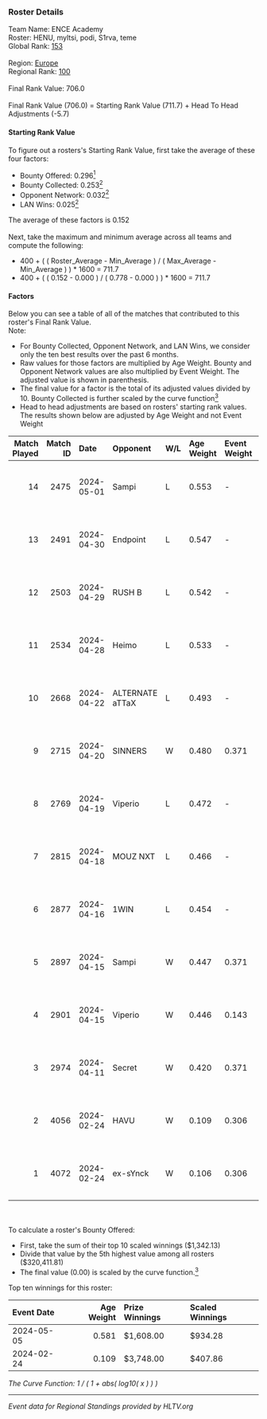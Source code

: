 ### Roster Details<br />
Team Name: ENCE Academy<br />
Roster: HENU, myltsi, podi, S1rva, teme<br />
Global Rank: [153](../standings_global.md)<br />
<br />
Region: [Europe]( ../standings_europe.md)<br />
Regional Rank: [100]( ../standings_europe.md)<br />
<br />
Final Rank Value:  706.0<br />
<br />
Final Rank Value (706.0) = Starting Rank Value (711.7) + Head To Head Adjustments (-5.7)<br />

#### Starting Rank Value<br />
To figure out a rosters's Starting Rank Value, first take the average of these four factors:<br />
- Bounty Offered: 0.296[<sup>1</sup>](#table2)
- Bounty Collected: 0.253[<sup>2</sup>](#table1)
- Opponent Network: 0.032[<sup>2</sup>](#table1)
- LAN Wins: 0.025[<sup>2</sup>](#table1)

The average of these factors is 0.152<br />
<br />
Next, take the maximum and minimum average across all teams and compute the following:<br />
- 400 + ( ( Roster_Average - Min_Average ) / ( Max_Average - Min_Average ) ) * 1600 = 711.7
- 400 + ( ( 0.152 - 0.000 ) / ( 0.778 - 0.000 ) ) * 1600 = 711.7


#### Factors<br />
Below you can see a table of all of the matches that contributed to this roster's Final Rank Value.<br />
Note:<br />

- For Bounty Collected, Opponent Network, and LAN Wins, we consider only the ten best results over the past 6 months.
- Raw values for those factors are multiplied by Age Weight. Bounty and Opponent Network values are also multiplied by Event Weight. The adjusted value is shown in parenthesis.
- The final value for a factor is the total of its adjusted values divided by 10. Bounty Collected is further scaled by the curve function[<sup>3</sup>](#curveFunction)
- Head to head adjustments are based on rosters' starting rank values. The results shown below are adjusted by Age Weight and not Event Weight
<span id="table1"></span><br />


| Match Played | Match ID | Date       | Opponent        | W/L | Age Weight | Event Weight | Bounty Collected | Opponent Network | LAN Wins  | H2H Adj. | Roster                          |
| -: | -: | :- | :- | :- | :- | :- | :- | :- | :- | -: | :- |
|           14 |     2475 | 2024-05-01 | Sampi           | L   | 0.553      | -            | -                | -                | -         |    -4.05 | HENU, myltsi, podi, S1rva, teme |
|           13 |     2491 | 2024-04-30 | Endpoint        | L   | 0.547      | -            | -                | -                | -         |    -4.44 | HENU, myltsi, podi, S1rva, teme |
|           12 |     2503 | 2024-04-29 | RUSH B          | L   | 0.542      | -            | -                | -                | -         |    -5.04 | HENU, myltsi, podi, S1rva, teme |
|           11 |     2534 | 2024-04-28 | Heimo           | L   | 0.533      | -            | -                | -                | -         |    -9.49 | HENU, myltsi, podi, S1rva, teme |
|           10 |     2668 | 2024-04-22 | ALTERNATE aTTaX | L   | 0.493      | -            | -                | -                | -         |    -3.62 | HENU, myltsi, podi, S1rva, teme |
|            9 |     2715 | 2024-04-20 | SINNERS         | W   | 0.480      | 0.371        | 0.037 (0.007)    | 0.790 (0.140)    | 0 (0.000) |    13.84 | HENU, myltsi, podi, S1rva, teme |
|            8 |     2769 | 2024-04-19 | Viperio         | L   | 0.472      | -            | -                | -                | -         |    -9.39 | HENU, myltsi, podi, S1rva, teme |
|            7 |     2815 | 2024-04-18 | MOUZ NXT        | L   | 0.466      | -            | -                | -                | -         |    -2.10 | HENU, myltsi, podi, S1rva, teme |
|            6 |     2877 | 2024-04-16 | 1WIN            | L   | 0.454      | -            | -                | -                | -         |    -3.32 | HENU, myltsi, podi, S1rva, teme |
|            5 |     2897 | 2024-04-15 | Sampi           | W   | 0.447      | 0.371        | 0.027 (0.004)    | 1.000 (0.166)    | 0 (0.000) |    10.48 | HENU, myltsi, podi, S1rva, teme |
|            4 |     2901 | 2024-04-15 | Viperio         | W   | 0.446      | 0.143        | 0.001 (0.000)    | 0.035 (0.002)    | 0 (0.000) |     5.29 | HENU, myltsi, podi, S1rva, teme |
|            3 |     2974 | 2024-04-11 | Secret          | W   | 0.420      | 0.371        | 0.000 (0.000)    | 0.055 (0.009)    | 0 (0.000) |     3.70 | HENU, myltsi, podi, S1rva, teme |
|            2 |     4056 | 2024-02-24 | HAVU            | W   | 0.109      | 0.306        | 0.001 (0.000)    | 0.152 (0.005)    | 1 (0.109) |     1.69 | HENU, myltsi, podi, S1rva, teme |
|            1 |     4072 | 2024-02-24 | ex-sYnck        | W   | 0.106      | 0.306        | 0.000 (0.000)    | 0.015 (0.000)    | 1 (0.106) |     0.76 | HENU, myltsi, podi, S1rva, teme |

<br />
<span id="table2"></span><br />
To calculate a roster's Bounty Offered:<br />

- First, take the sum of their top 10 scaled winnings ($1,342.13)
- Divide that value by the 5th highest value among all rosters ($320,411.81)
- The final value (0.00) is scaled by the curve function.[<sup>3</sup>](#curveFunction)

Top ten winnings for this roster:<br />

| Event Date | Age Weight | Prize Winnings | Scaled Winnings |
| :- | -: | :- | :- |
| 2024-05-05 |      0.581 | $1,608.00      | $934.28         |
| 2024-02-24 |      0.109 | $3,748.00      | $407.86         |


<span id="curveFunction"></span>_The Curve Function: 1 / ( 1 + abs( log10( x ) ) )_<br />

---
_Event data for Regional Standings provided by HLTV.org_<br />
